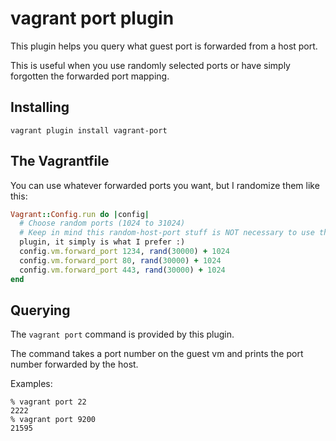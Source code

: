 # vagrant port plugin

This plugin helps you query what guest port is forwarded from a host port.

This is useful when you use randomly selected ports or have simply forgotten
the forwarded port mapping.

## Installing

```vagrant plugin install vagrant-port```

## The Vagrantfile

You can use whatever forwarded ports you want, but I randomize them like this:

```ruby
Vagrant::Config.run do |config|
  # Choose random ports (1024 to 31024)
  # Keep in mind this random-host-port stuff is NOT necessary to use this
  plugin, it simply is what I prefer :)
  config.vm.forward_port 1234, rand(30000) + 1024
  config.vm.forward_port 80, rand(30000) + 1024
  config.vm.forward_port 443, rand(30000) + 1024
end
```

## Querying

The `vagrant port` command is provided by this plugin.

The command takes a port number on the guest vm and prints the port number
forwarded by the host.

Examples:

```
% vagrant port 22
2222
% vagrant port 9200
21595
```
